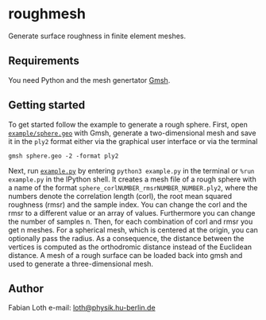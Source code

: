 # roughmesh
Generate surface roughness in finite element meshes.

## Requirements

You need Python and the mesh genertator [Gmsh](https://gmsh.info).

## Getting started

To get started follow the example to generate a rough sphere.
First, open [`example/sphere.geo`](./example/sphere.geo)  with Gmsh,
generate a two-dimensional mesh and save it in the `ply2` format
either via the graphical user interface or via the terminal
```
gmsh sphere.geo -2 -format ply2
```
Next, run [`example.py`](./example.py) by entering `python3 example.py`
in the terminal or `%run example.py` in the IPython shell.
It creates a mesh file of a rough sphere with a name of the format
`sphere_corlNUMBER_rmsrNUMBER_NUMBER.ply2`, where the numbers denote the
correlation length (corl), the root mean squared roughness (rmsr) and the
sample index.
You can change the corl and the rmsr to a different value or
an array of values.
Furthermore you can change the number of samples n.
Then, for each combination of corl and rmsr you get n meshes.
For a spherical mesh, which is centered at the origin, you can optionally pass
the radius. As a consequence, the distance between the vertices is computed as
the orthodromic distance instead of the Euclidean distance.
A mesh of a rough surface can be loaded back into gmsh and used to generate
a three-dimensional mesh.

## Author

Fabian Loth
e-mail: loth@physik.hu-berlin.de
